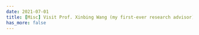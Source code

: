 ```yaml
---
date: 2021-07-01
title: [Misc] Visit Prof. Xinbing Wang (my first-ever research advisor) from Shanghai Jiao Tong University. Give a talk on datacenter networking and next-generation Internet architecture.
has_more: false
---
```

